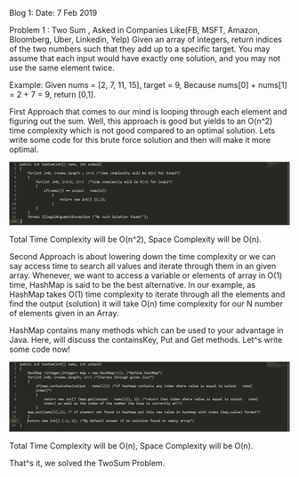 Blog 1: Date: 7 Feb 2019

Problem 1 : Two Sum , Asked in Companies Like(FB, MSFT, Amazon, Bloomberg, Uber, Linkedin, Yelp)
Given an array of integers, return indices of the two numbers such that they add up to a specific target.
You may assume that each input would have exactly one solution, and you may not use the same element twice.

Example: Given nums = [2, 7, 11, 15], target = 9, Because nums[0] + nums[1] = 2 + 7 = 9, return [0,1].

First Approach that comes to our mind is looping through each element and figuring out the sum. Well, this approach is good but yields to an O(n^2) time complexity which is not good compared to an optimal solution. Lets write some code for this brute force solution and then will make it more optimal.

<img src="Blog/P1A1.PNG">

Total Time Complexity will be O(n^2), Space Complexity will be O(n).

Second Approach is about lowering down the time complexity or we can say access time to search all values and iterate through them in an given array. Whenever, we want to access a variable or elements of array in O(1) time, HashMap is said to be the best alternative. In our example, as HashMap takes O(1) time complexity to iterate through all the elements and find the output (solution) it will take O(n) time complexity for our N number of elements given in an Array.

HashMap contains many methods which can be used to your advantage in Java. Here, will discuss the containsKey, Put and Get methods.
Let^s write some code now!

<img src="Blog/P1A2.PNG">

Total Time Complexity will be O(n), Space Complexity will be O(n).

That^s it, we solved the TwoSum Problem.

